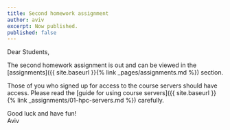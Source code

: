 ```yaml
---
title: Second homework assignment
author: aviv
excerpt: Now published.
published: false
---
```


Dear Students,

The second homework assignment is out and can be viewed in the [assignments]({{
site.baseurl }}{% link _pages/assignments.md %}) section.

Those of you who signed up for access to the course servers should have access.
Please read the [guide for using course servers]({{ site.baseurl }}{% link
_assignments/01-hpc-servers.md %}) carefully.

Good luck and have fun!  
Aviv

